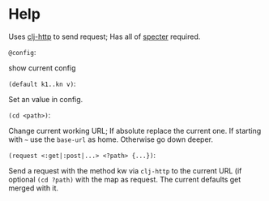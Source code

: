 
Help
====

Uses [clj-http](https://github.com/dakrone/clj-http) to send request;
Has all of [specter](https://github.com/nathanmarz/specter) required.

`@config`: 

  show current config

`(default k1..kn v)`:

  Set an value in config.

`(cd <path>)`:

  Change current working URL; If absolute replace the current one.  If
  starting with `~` use the `base-url` as home.  Otherwise go down
  deeper.

`(request <:get|:post|...> <?path> {...})`:

  Send a request with the method kw via `clj-http` to the current URL
  (if optional `(cd ?path)` with the map as request.  The current
  defaults get merged with it.
